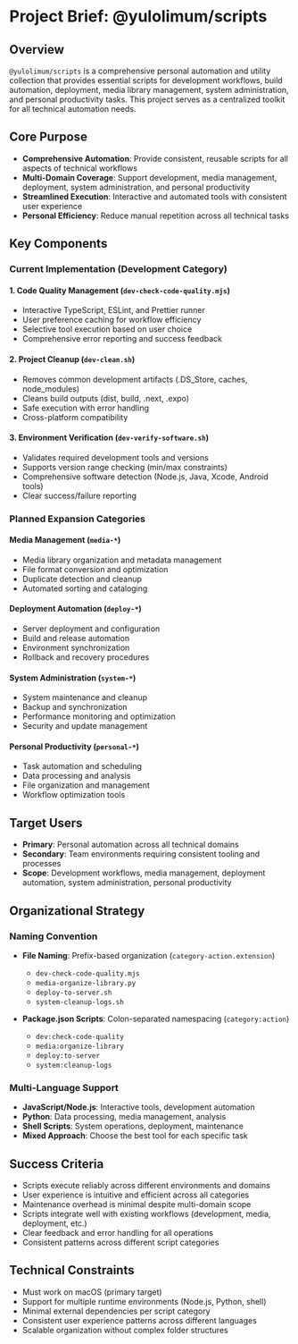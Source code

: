 # Project Brief: @yulolimum/scripts

## Overview

`@yulolimum/scripts` is a comprehensive personal automation and utility collection that provides essential scripts for development workflows, build automation, deployment, media library management, system administration, and personal productivity tasks. This project serves as a centralized toolkit for all technical automation needs.

## Core Purpose

- **Comprehensive Automation**: Provide consistent, reusable scripts for all aspects of technical workflows
- **Multi-Domain Coverage**: Support development, media management, deployment, system administration, and personal productivity
- **Streamlined Execution**: Interactive and automated tools with consistent user experience
- **Personal Efficiency**: Reduce manual repetition across all technical tasks

## Key Components

### Current Implementation (Development Category)

#### 1. Code Quality Management (`dev-check-code-quality.mjs`)

- Interactive TypeScript, ESLint, and Prettier runner
- User preference caching for workflow efficiency
- Selective tool execution based on user choice
- Comprehensive error reporting and success feedback

#### 2. Project Cleanup (`dev-clean.sh`)

- Removes common development artifacts (.DS_Store, caches, node_modules)
- Cleans build outputs (dist, build, .next, .expo)
- Safe execution with error handling
- Cross-platform compatibility

#### 3. Environment Verification (`dev-verify-software.sh`)

- Validates required development tools and versions
- Supports version range checking (min/max constraints)
- Comprehensive software detection (Node.js, Java, Xcode, Android tools)
- Clear success/failure reporting

### Planned Expansion Categories

#### Media Management (`media-*`)

- Media library organization and metadata management
- File format conversion and optimization
- Duplicate detection and cleanup
- Automated sorting and cataloging

#### Deployment Automation (`deploy-*`)

- Server deployment and configuration
- Build and release automation
- Environment synchronization
- Rollback and recovery procedures

#### System Administration (`system-*`)

- System maintenance and cleanup
- Backup and synchronization
- Performance monitoring and optimization
- Security and update management

#### Personal Productivity (`personal-*`)

- Task automation and scheduling
- Data processing and analysis
- File organization and management
- Workflow optimization tools

## Target Users

- **Primary**: Personal automation across all technical domains
- **Secondary**: Team environments requiring consistent tooling and processes
- **Scope**: Development workflows, media management, deployment automation, system administration, personal productivity

## Organizational Strategy

### Naming Convention

- **File Naming**: Prefix-based organization (`category-action.extension`)
  - `dev-check-code-quality.mjs`
  - `media-organize-library.py`
  - `deploy-to-server.sh`
  - `system-cleanup-logs.sh`

- **Package.json Scripts**: Colon-separated namespacing (`category:action`)
  - `dev:check-code-quality`
  - `media:organize-library`
  - `deploy:to-server`
  - `system:cleanup-logs`

### Multi-Language Support

- **JavaScript/Node.js**: Interactive tools, development automation
- **Python**: Data processing, media management, analysis
- **Shell Scripts**: System operations, deployment, maintenance
- **Mixed Approach**: Choose the best tool for each specific task

## Success Criteria

- Scripts execute reliably across different environments and domains
- User experience is intuitive and efficient across all categories
- Maintenance overhead is minimal despite multi-domain scope
- Scripts integrate well with existing workflows (development, media, deployment, etc.)
- Clear feedback and error handling for all operations
- Consistent patterns across different script categories

## Technical Constraints

- Must work on macOS (primary target)
- Support for multiple runtime environments (Node.js, Python, shell)
- Minimal external dependencies per script category
- Consistent user experience patterns across different languages
- Scalable organization without complex folder structures
